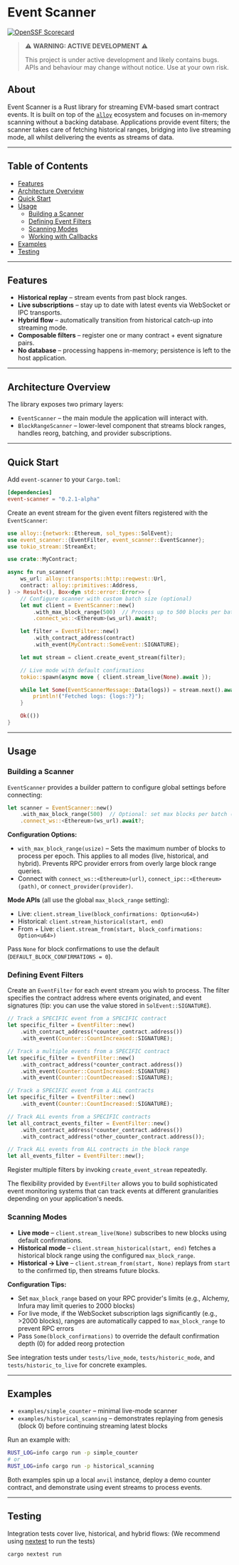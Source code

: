 # Event Scanner

[![OpenSSF Scorecard](https://api.securityscorecards.dev/projects/github.com/OpenZeppelin/Event-Scanner/badge)](https://api.securityscorecards.dev/projects/github.com/OpenZeppelin/Event-Scanner)

> ⚠️ **WARNING: ACTIVE DEVELOPMENT** ⚠️
>
> This project is under active development and likely contains bugs. APIs and behaviour may change without notice. Use at your own risk.

## About

Event Scanner is a Rust library for streaming EVM-based smart contract events. It is built on top of the [`alloy`](https://github.com/alloy-rs/alloy) ecosystem and focuses on in-memory scanning without a backing database. Applications provide event filters; the scanner takes care of fetching historical ranges, bridging into live streaming mode, all whilst delivering the events as streams of data.

---

## Table of Contents

- [Features](#features)
- [Architecture Overview](#architecture-overview)
- [Quick Start](#quick-start)
- [Usage](#usage)
  - [Building a Scanner](#building-a-scanner)
  - [Defining Event Filters](#defining-event-filters)
  - [Scanning Modes](#scanning-modes)
  - [Working with Callbacks](#working-with-callbacks)
- [Examples](#examples)
- [Testing](#testing)

---

## Features

- **Historical replay** – stream events from past block ranges.
- **Live subscriptions** – stay up to date with latest events via WebSocket or IPC transports.
- **Hybrid flow** – automatically transition from historical catch-up into streaming mode.
- **Composable filters** – register one or many contract + event signature pairs.
- **No database** – processing happens in-memory; persistence is left to the host application.

---

## Architecture Overview

The library exposes two primary layers:

- `EventScanner` – the main module the application will interact with. 
- `BlockRangeScanner` – lower-level component that streams block ranges, handles reorg, batching, and provider subscriptions.

---

## Quick Start

Add `event-scanner` to your `Cargo.toml`:

```toml
[dependencies]
event-scanner = "0.2.1-alpha"
```

Create an event stream for the given event filters registered with the `EventScanner`:

```rust
use alloy::{network::Ethereum, sol_types::SolEvent};
use event_scanner::{EventFilter, event_scanner::EventScanner};
use tokio_stream::StreamExt;

use crate::MyContract;

async fn run_scanner(
    ws_url: alloy::transports::http::reqwest::Url,
    contract: alloy::primitives::Address,
) -> Result<(), Box<dyn std::error::Error>> {
    // Configure scanner with custom batch size (optional)
    let mut client = EventScanner::new()
        .with_max_block_range(500)  // Process up to 500 blocks per batch
        .connect_ws::<Ethereum>(ws_url).await?;

    let filter = EventFilter::new()
        .with_contract_address(contract)
        .with_event(MyContract::SomeEvent::SIGNATURE);

    let mut stream = client.create_event_stream(filter);

    // Live mode with default confirmations
    tokio::spawn(async move { client.stream_live(None).await });

    while let Some(EventScannerMessage::Data(logs)) = stream.next().await {
        println!("Fetched logs: {logs:?}");
    }

    Ok(())
}
```

---

## Usage

### Building a Scanner

`EventScanner` provides a builder pattern to configure global settings before connecting:

```rust
let scanner = EventScanner::new()
    .with_max_block_range(500)  // Optional: set max blocks per batch (default: 1000)
    .connect_ws::<Ethereum>(ws_url).await?;
```

**Configuration Options:**
- `with_max_block_range(usize)` – Sets the maximum number of blocks to process per epoch. This applies to all modes (live, historical, and hybrid). Prevents RPC provider errors from overly large block range queries.
- Connect with `connect_ws::<Ethereum>(url)`, `connect_ipc::<Ethereum>(path)`, or `connect_provider(provider)`.

**Mode APIs** (all use the global `max_block_range` setting):
- Live: `client.stream_live(block_confirmations: Option<u64>)`
- Historical: `client.stream_historical(start, end)`
- From + Live: `client.stream_from(start, block_confirmations: Option<u64>)`

Pass `None` for block confirmations to use the default (`DEFAULT_BLOCK_CONFIRMATIONS = 0`).

### Defining Event Filters

Create an `EventFilter` for each event stream you wish to process. The filter specifies the contract address where events originated, and event signatures (tip: you can use the value stored in `SolEvent::SIGNATURE`).

```rust
// Track a SPECIFIC event from a SPECIFIC contract
let specific_filter = EventFilter::new()
    .with_contract_address(*counter_contract.address())
    .with_event(Counter::CountIncreased::SIGNATURE);

// Track a multiple events from a SPECIFIC contract
let specific_filter = EventFilter::new()
    .with_contract_address(*counter_contract.address())
    .with_event(Counter::CountIncreased::SIGNATURE)
    .with_event(Counter::CountDecreased::SIGNATURE);

// Track a SPECIFIC event from a ALL contracts
let specific_filter = EventFilter::new()
    .with_event(Counter::CountIncreased::SIGNATURE);

// Track ALL events from a SPECIFIC contracts
let all_contract_events_filter = EventFilter::new()
    .with_contract_address(*counter_contract.address())
    .with_contract_address(*other_counter_contract.address());

// Track ALL events from ALL contracts in the block range
let all_events_filter = EventFilter::new();
```

Register multiple filters by invoking `create_event_stream` repeatedly.

The flexibility provided by `EventFilter` allows you to build sophisticated event monitoring systems that can track events at different granularities depending on your application's needs.

### Scanning Modes

- **Live mode** – `client.stream_live(None)` subscribes to new blocks using default confirmations.
- **Historical mode** – `client.stream_historical(start, end)` fetches a historical block range using the configured `max_block_range`.
- **Historical → Live** – `client.stream_from(start, None)` replays from `start` to the confirmed tip, then streams future blocks.

**Configuration Tips:**
- Set `max_block_range` based on your RPC provider's limits (e.g., Alchemy, Infura may limit queries to 2000 blocks)
- For live mode, if the WebSocket subscription lags significantly (e.g., >2000 blocks), ranges are automatically capped to `max_block_range` to prevent RPC errors
- Pass `Some(block_confirmations)` to override the default confirmation depth (0) for added reorg protection

See integration tests under `tests/live_mode`, `tests/historic_mode`, and `tests/historic_to_live` for concrete examples.

---

## Examples

- `examples/simple_counter` – minimal live-mode scanner
- `examples/historical_scanning` – demonstrates replaying from genesis (block 0) before continuing streaming latest blocks

Run an example with:

```bash
RUST_LOG=info cargo run -p simple_counter
# or
RUST_LOG=info cargo run -p historical_scanning
```

Both examples spin up a local `anvil` instance, deploy a demo counter contract, and demonstrate using event streams to process events.

---

## Testing

Integration tests cover live, historical, and hybrid flows:
(We recommend using [nextest](https://crates.io/crates/cargo-nextest) to run the tests)

```bash
cargo nextest run
```

